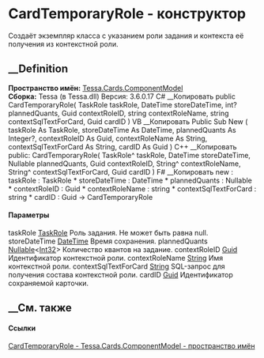 # CardTemporaryRole - конструктор
Создаёт экземпляр класса с указанием роли задания и контекста её получения из
контекстной роли.
## __Definition
 **Пространство имён:**
[Tessa.Cards.ComponentModel](N_Tessa_Cards_ComponentModel.htm)  
 **Сборка:** Tessa (в Tessa.dll) Версия: 3.6.0.17
C# __Копировать
     public CardTemporaryRole(
    	TaskRole taskRole,
    	DateTime storeDateTime,
    	int? plannedQuants,
    	Guid contextRoleID,
    	string contextRoleName,
    	string contextSqlTextForCard,
    	Guid cardID
    )
VB __Копировать
     Public Sub New ( 
    	taskRole As TaskRole,
    	storeDateTime As DateTime,
    	plannedQuants As Integer?,
    	contextRoleID As Guid,
    	contextRoleName As String,
    	contextSqlTextForCard As String,
    	cardID As Guid
    )
C++ __Копировать
     public:
    CardTemporaryRole(
    	TaskRole^ taskRole, 
    	DateTime storeDateTime, 
    	Nullable<int> plannedQuants, 
    	Guid contextRoleID, 
    	String^ contextRoleName, 
    	String^ contextSqlTextForCard, 
    	Guid cardID
    )
F# __Копировать
     new : 
            taskRole : TaskRole * 
            storeDateTime : DateTime * 
            plannedQuants : Nullable<int> * 
            contextRoleID : Guid * 
            contextRoleName : string * 
            contextSqlTextForCard : string * 
            cardID : Guid -> CardTemporaryRole
#### Параметры
taskRole [TaskRole](T_Tessa_Roles_TaskRole.htm)
    Роль задания. Не может быть равна null.
storeDateTime
[DateTime](https://learn.microsoft.com/dotnet/api/system.datetime)
    Время сохранения.
plannedQuants
[Nullable](https://learn.microsoft.com/dotnet/api/system.nullable-1)<[Int32](https://learn.microsoft.com/dotnet/api/system.int32)>
    Количество квантов на задание.
contextRoleID [Guid](https://learn.microsoft.com/dotnet/api/system.guid)
    Идентификатор контекстной роли.
contextRoleName [String](https://learn.microsoft.com/dotnet/api/system.string)
    Имя контекстной роли.
contextSqlTextForCard
[String](https://learn.microsoft.com/dotnet/api/system.string)
    SQL-запрос для получения состава контекстной роли.
cardID [Guid](https://learn.microsoft.com/dotnet/api/system.guid)
    Идентификатор сохраняемой карточки.
##  __См. также
#### Ссылки
[CardTemporaryRole - ](T_Tessa_Cards_ComponentModel_CardTemporaryRole.htm)
[Tessa.Cards.ComponentModel - пространство
имён](N_Tessa_Cards_ComponentModel.htm)
